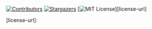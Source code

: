 <!-- PROJECT SHIELDS -->
[![Contributors][contributors-shield]][contributors-url]
[![Stargazers][stars-shield]][stars-url]
[![MIT License][license-shield]][license-url]

<!-- MARKDOWN LINKS & IMAGES -->
[contributors-shield]: https://img.shields.io/github/contributors/othneildrew/Best-README-Template.svg?style=for-the-badge
[contributors-url]: https://github.com/JuJuATS/ULAgenda/graphs/contributors
[stars-shield]: https://img.shields.io/github/stars/othneildrew/Best-README-Template.svg?style=for-the-badge
[stars-url]: https://github.com/JuJuATS/ULAgenda/stargazers
[license-shield]: https://img.shields.io/github/license/othneildrew/Best-README-Template.svg?style=for-the-badge
[license-url]: 
